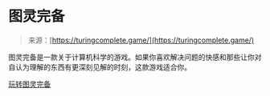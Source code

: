 <!--yml

category: 未分类

date: 2024-05-27 14:38:14

-->

# 图灵完备

> 来源：[https://turingcomplete.game/](https://turingcomplete.game/)

图灵完备是一款关于计算机科学的游戏。如果你喜欢解决问题的快感和那些让你对自认为理解的东西有更深刻见解的时刻，这款游戏适合你。

[玩转图灵完备](https://store.steampowered.com/app/1444480/Turing_Complete/)
